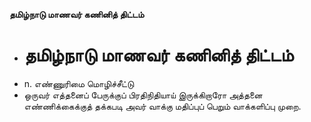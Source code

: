 **தமிழ்நாடு மாணவர் கணினித் திட்டம்**
- # தமிழ்நாடு மாணவர் கணினித் திட்டம்
- n. எண்ணுரிமை மொழிச்சீட்டு
- ஒருவர் எத்தனைப் பேருக்குப் பிரதிநிதியாய் இருக்கிறாரோ அத்தனை எண்ணிக்கைக்குத் தக்கபடி அவர் வாக்கு மதிப்புப் பெறும் வாக்களிப்பு முறை.


